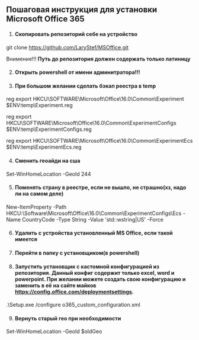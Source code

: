 ## Пошаговая инструкция для установки Microsoft Office 365

1. #### Скопировать репозиторий себе на устройство

git clone https://github.com/LaryStef/MSOffice.git

Внимение!!! **Путь до репозитория должен содержать только латиницу**

2. #### Открыть powershell **от имени админитратора!!!**

3. #### При большом желании сделать бэкап реестра в temp

reg export HKCU\SOFTWARE\Microsoft\Office\16.0\Common\Experiment $ENV:temp\Experiment.reg

reg export HKCU\SOFTWARE\Microsoft\Office\16.0\Common\ExperimentConfigs $ENV:temp\ExperimentConfigs.reg

reg export HKCU\SOFTWARE\Microsoft\Office\16.0\Common\ExperimentEcs $ENV:temp\ExperimentEcs.reg

4. #### Сменить геоайди на сша

Set-WinHomeLocation -GeoId 244

5. #### Поменять страну в реестре, если не вышло, не страшно(хз, надо ли на самом деле)

New-ItemProperty -Path HKCU:\Software\Microsoft\Office\16.0\Common\ExperimentConfigs\Ecs -Name CountryCode -Type String -Value 'std::wstring|US' -Force

6. #### Удалить с устройства установленный MS Office, если такой имеется

7. #### Перейти в папку с установщиком(в powershell)

8. #### Запустить установщик с кастомной конфигурацией из репозитория. Данный конфиг содержит только excel, word и powerpoint. При желании можете создать свою конфигурацию и заменить в её на сайте майков https://config.office.com/deploymentsettings.

.\Setup.exe /configure o365_custom_configuration.xml

9. #### Вернуть старый гео при необходимости

Set-WinHomeLocation -GeoId $oldGeo
